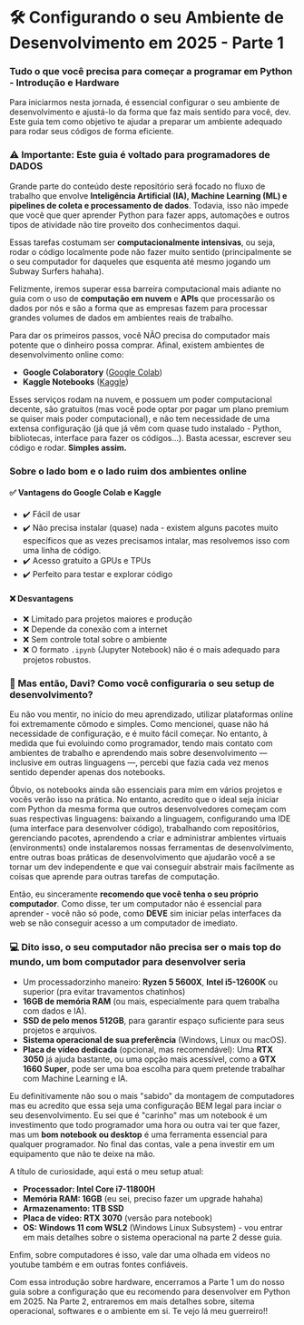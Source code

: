 # 🛠️ Configurando o seu Ambiente de Desenvolvimento em 2025 - Parte 1

### Tudo o que você precisa para começar a programar em Python - Introdução e Hardware

Para iniciarmos nesta jornada, é essencial configurar o seu ambiente de desenvolvimento e ajustá-lo da forma que faz mais sentido para você, dev. Este guia tem como objetivo te ajudar a preparar um ambiente adequado para rodar seus códigos de forma eficiente.  

### ⚠️ Importante: Este guia é voltado para programadores de **DADOS**

Grande parte do conteúdo deste repositório será focado no fluxo de trabalho que envolve **Inteligência Artificial (IA), Machine Learning (ML) e pipelines de coleta e processamento de dados**. Todavia, isso não impede que você que quer aprender Python para fazer apps, automações e outros tipos de atividade não tire proveito dos conhecimentos daqui.

Essas tarefas costumam ser **computacionalmente intensivas**, ou seja, rodar o código localmente pode não fazer muito sentido (principalmente se o seu computador for daqueles que esquenta até mesmo jogando um Subway Surfers hahaha).  

Felizmente, iremos superar essa barreira computacional mais adiante no guia com o uso de **computação em nuvem** e **APIs** que processarão os dados por nós e são a forma que as empresas fazem para processar grandes volumes de dados em ambientes reais de trabalho.  

Para dar os primeiros passos, você NÃO precisa do computador mais potente que o dinheiro possa comprar. Afinal, existem ambientes de desenvolvimento online como:  

- **Google Colaboratory** ([Google Colab](https://colab.research.google.com))  
- **Kaggle Notebooks** ([Kaggle](https://www.kaggle.com))  

Esses serviços rodam na nuvem, e possuem um poder computacional decente, são gratuitos (mas você pode optar por pagar um plano premium se quiser mais poder computacional), e não tem necessidade de uma extensa configuração (já que já vêm com quase tudo instalado - Python, bibliotecas, interface para fazer os códigos...). Basta acessar, escrever seu código e rodar. **Simples assim.**  

### Sobre o lado bom e o lado ruim dos ambientes online

#### ✅ **Vantagens do Google Colab e Kaggle**  

- ✔️ Fácil de usar
- ✔️ Não precisa instalar (quase) nada - existem alguns pacotes muito específicos que as vezes precisamos intalar, mas resolvemos isso com uma linha de código.
- ✔️ Acesso gratuito a GPUs e TPUs  
- ✔️ Perfeito para testar e explorar código  

#### ❌ **Desvantagens**  

- ❌ Limitado para projetos maiores e produção  
- ❌ Depende da conexão com a internet  
- ❌ Sem controle total sobre o ambiente  
- ❌ O formato `.ipynb` (Jupyter Notebook) não é o mais adequado para projetos robustos.

### 🔧 Mas então, Davi? Como você configuraria o seu setup de desenvolvimento?

Eu não vou mentir,  no início do meu aprendizado, utilizar plataformas online foi extremamente cômodo e simples. Como mencionei, quase não há necessidade de configuração, e é muito fácil começar. No entanto, à medida que fui evoluindo como programador, tendo mais contato com ambientes de trabalho e aprendendo mais sobre desenvolvimento — inclusive em outras linguagens —, percebi que fazia cada vez menos sentido depender apenas dos notebooks.

Óbvio, os notebooks ainda são essenciais para mim em vários projetos e vocês verão isso na prática. No entanto, acredito que o ideal seja iniciar com Python da mesma forma que outros desenvolvedores começam com suas respectivas linguagens: baixando a linguagem, configurando uma IDE (uma interface para desenvolver código), trabalhando com repositórios, gerenciando pacotes, aprendendo a criar e administrar ambientes virtuais (environments) onde instalaremos nossas ferramentas de desenvolvimento, entre outras boas práticas de desenvolvimento que ajudarão você a se tornar um dev independente e que vai conseguir abstrair mais facilmente as coisas que aprende para outras tarefas de computação.

Então, eu sinceramente **recomendo que você tenha o seu próprio computador**. Como disse, ter um computador não é essencial para aprender - você não só pode, como **DEVE** sim iniciar pelas interfaces da web se não conseguir acesso a um computador de imediato.

### 💻 Dito isso, o seu computador não precisa ser o mais top do mundo, um bom computador para desenvolver seria

- Um processadorzinho maneiro: **Ryzen 5 5600X**, **Intel i5-12600K** ou superior (pra evitar travamentos chatinhos)
- **16GB de memória RAM** (ou mais, especialmente para quem trabalha com dados e IA).
- **SSD de pelo menos 512GB**, para garantir espaço suficiente para seus projetos e arquivos.
- **Sistema operacional de sua preferência** (Windows, Linux ou macOS).
- **Placa de vídeo dedicada** (opcional, mas recomendável): Uma **RTX 3050** já ajuda bastante, ou uma opção mais acessível, como a **GTX 1660 Super**, pode ser uma boa escolha para quem pretende trabalhar com Machine Learning e IA.

Eu definitivamente não sou o mais "sabido" da montagem de computadores mas eu acredito que essa seja uma configuração BEM legal para inciar o seu desenvolvimento. Eu sei que é "carinho" mas um notebook é um investimento que todo programador uma hora ou outra vai ter que fazer, mas um **bom notebook ou desktop** é uma ferramenta essencial para qualquer programador. No final das contas, vale a pena investir em um equipamento que não te deixe na mão.

A título de curiosidade, aqui está o meu setup atual:

- **Processador: Intel Core i7-11800H**
- **Memória RAM: 16GB** (eu sei, preciso fazer um upgrade hahaha)
- **Armazenamento: 1TB SSD**
- **Placa de vídeo: RTX 3070** (versão para notebook)
- **OS: Windows 11 com WSL2** (Windows Linux Subsystem) - vou entrar em mais detalhes sobre o sistema operacional na parte 2 desse guia.

Enfim, sobre computadores é isso, vale dar uma olhada em vídeos no youtube também e em outras fontes confiáveis.

Com essa introdução sobre hardware, encerramos a Parte 1 um do nosso guia sobre a configuração que eu recomendo para desenvolver em Python em 2025. Na Parte 2, entraremos em mais detalhes sobre, sitema operacional, softwares e o ambiente em si. Te vejo lá meu guerreiro!! 
